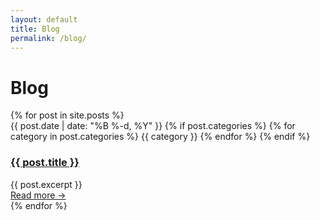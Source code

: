 ```yaml
---
layout: default
title: Blog
permalink: /blog/
---
```


# Blog

<div class="post-grid">
  {% for post in site.posts %}
  <article class="post-card">
    <div class="post-meta">
      <span class="post-date">{{ post.date | date: "%B %-d, %Y" }}</span>
      {% if post.categories %}
      <span class="post-categories">
        {% for category in post.categories %}
        <span class="category">{{ category }}</span>
        {% endfor %}
      </span>
      {% endif %}
    </div>
    <h3 class="post-title"><a href="{{ post.url | relative_url }}">{{ post.title }}</a></h3>
    <div class="post-excerpt">{{ post.excerpt }}</div>
    <a href="{{ post.url | relative_url }}" class="read-more">Read more →</a>
  </article>
  {% endfor %}
</div>
